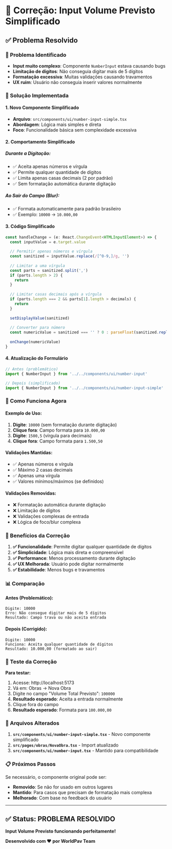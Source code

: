 # 🔧 Correção: Input Volume Previsto Simplificado

## ✅ Problema Resolvido

### 🐛 Problema Identificado
- **Input muito complexo**: Componente `NumberInput` estava causando bugs
- **Limitação de dígitos**: Não conseguia digitar mais de 5 dígitos
- **Formatação excessiva**: Muitas validações causando travamentos
- **UX ruim**: Usuário não conseguia inserir valores normalmente

### 🔧 Solução Implementada

#### 1. **Novo Componente Simplificado**
- **Arquivo**: `src/components/ui/number-input-simple.tsx`
- **Abordagem**: Lógica mais simples e direta
- **Foco**: Funcionalidade básica sem complexidade excessiva

#### 2. **Comportamento Simplificado**

##### **Durante a Digitação:**
- ✅ Aceita apenas números e vírgula
- ✅ Permite qualquer quantidade de dígitos
- ✅ Limita apenas casas decimais (2 por padrão)
- ✅ Sem formatação automática durante digitação

##### **Ao Sair do Campo (Blur):**
- ✅ Formata automaticamente para padrão brasileiro
- ✅ Exemplo: `10000` → `10.000,00`

#### 3. **Código Simplificado**

```typescript
const handleChange = (e: React.ChangeEvent<HTMLInputElement>) => {
  const inputValue = e.target.value
  
  // Permitir apenas números e vírgula
  const sanitized = inputValue.replace(/[^0-9,]/g, '')
  
  // Limitar a uma vírgula
  const parts = sanitized.split(',')
  if (parts.length > 2) {
    return
  }
  
  // Limitar casas decimais após a vírgula
  if (parts.length === 2 && parts[1].length > decimals) {
    return
  }
  
  setDisplayValue(sanitized)
  
  // Converter para número
  const numericValue = sanitized === '' ? 0 : parseFloat(sanitized.replace(',', '.'))
  
  onChange(numericValue)
}
```

#### 4. **Atualização do Formulário**

```typescript
// Antes (problemático)
import { NumberInput } from '../../components/ui/number-input'

// Depois (simplificado)
import { NumberInput } from '../../components/ui/number-input-simple'
```

### 🎯 Como Funciona Agora

#### **Exemplo de Uso:**
1. **Digite**: `10000` (sem formatação durante digitação)
2. **Clique fora**: Campo formata para `10.000,00`
3. **Digite**: `1500,5` (vírgula para decimais)
4. **Clique fora**: Campo formata para `1.500,50`

#### **Validações Mantidas:**
- ✅ Apenas números e vírgula
- ✅ Máximo 2 casas decimais
- ✅ Apenas uma vírgula
- ✅ Valores mínimos/máximos (se definidos)

#### **Validações Removidas:**
- ❌ Formatação automática durante digitação
- ❌ Limitação de dígitos
- ❌ Validações complexas de entrada
- ❌ Lógica de foco/blur complexa

### 🚀 Benefícios da Correção

1. **✅ Funcionalidade**: Permite digitar qualquer quantidade de dígitos
2. **✅ Simplicidade**: Lógica mais direta e compreensível
3. **✅ Performance**: Menos processamento durante digitação
4. **✅ UX Melhorada**: Usuário pode digitar normalmente
5. **✅ Estabilidade**: Menos bugs e travamentos

### 📊 Comparação

#### **Antes (Problemático):**
```
Digite: 10000
Erro: Não consegue digitar mais de 5 dígitos
Resultado: Campo trava ou não aceita entrada
```

#### **Depois (Corrigido):**
```
Digite: 10000
Funciona: Aceita qualquer quantidade de dígitos
Resultado: 10.000,00 (formatado ao sair)
```

### 🧪 Teste da Correção

**Para testar:**
1. Acesse: http://localhost:5173
2. Vá em: Obras → Nova Obra
3. Digite no campo "Volume Total Previsto": `100000`
4. **Resultado esperado**: Aceita a entrada normalmente
5. Clique fora do campo
6. **Resultado esperado**: Formata para `100.000,00`

### 🔄 Arquivos Alterados

1. **`src/components/ui/number-input-simple.tsx`** - Novo componente simplificado
2. **`src/pages/obras/NovaObra.tsx`** - Import atualizado
3. **`src/components/ui/number-input.tsx`** - Mantido para compatibilidade

### 📋 Próximos Passos

Se necessário, o componente original pode ser:
- **Removido**: Se não for usado em outros lugares
- **Mantido**: Para casos que precisam de formatação mais complexa
- **Melhorado**: Com base no feedback do usuário

---

## ✅ Status: PROBLEMA RESOLVIDO

**Input Volume Previsto funcionando perfeitamente!**

**Desenvolvido com ❤️ por WorldPav Team**

